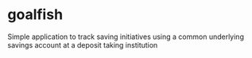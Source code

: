 # goalfish
Simple application to track saving initiatives using a common underlying savings account at a deposit taking institution